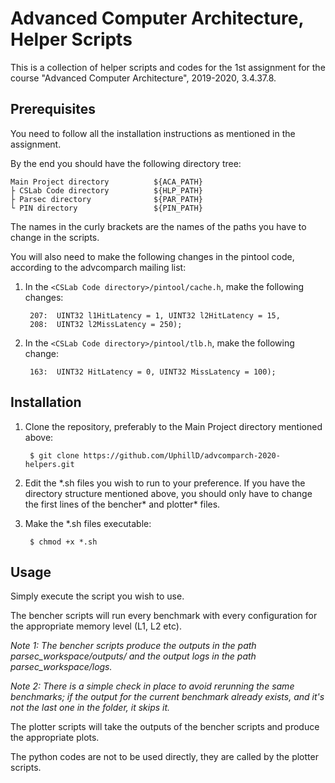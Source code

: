# Advanced Computer Architecture, Helper Scripts

This is a collection of helper scripts and codes for the 1st assignment for the course "Advanced Computer Architecture", 2019-2020, 3.4.37.8.

## Prerequisites

You need to follow all the installation instructions as mentioned in the assignment.

By the end you should have the following directory tree:

    Main Project directory          ${ACA_PATH}
    ├ CSLab Code directory          ${HLP_PATH}
    ├ Parsec directory              ${PAR_PATH}
    └ PIN directory                 ${PIN_PATH}

The names in the curly brackets are the names of the paths you have to change in the scripts.

You will also need to make the following changes in the pintool code, according to the advcomparch mailing list:

1. In the `<CSLab Code directory>/pintool/cache.h`, make the following changes:

        207:  UINT32 l1HitLatency = 1, UINT32 l2HitLatency = 15,
        208:  UINT32 l2MissLatency = 250);

2. In the `<CSLab Code directory>/pintool/tlb.h`, make the following change:

        163:  UINT32 HitLatency = 0, UINT32 MissLatency = 100);

## Installation

1. Clone the repository, preferably to the Main Project directory mentioned above:

        $ git clone https://github.com/UphillD/advcomparch-2020-helpers.git

2. Edit the \*.sh files you wish to run to your preference. If you have the directory structure mentioned above, you should only have to change the first lines of the bencher\* and plotter\* files.

3. Make the \*.sh files executable:

        $ chmod +x *.sh

## Usage

Simply execute the script you wish to use.

The bencher scripts will run every benchmark with every configuration for the appropriate memory level (L1, L2 etc).

*Note 1: The bencher scripts produce the outputs in the path parsec_workspace/outputs/<memory level> and the output logs in the path parsec_workspace/logs.*

*Note 2: There is a simple check in place to avoid rerunning the same benchmarks; if the output for the current benchmark already exists, and it's not the last one in the folder, it skips it.*

The plotter scripts will take the outputs of the bencher scripts and produce the appropriate plots.

The python codes are not to be used directly, they are called by the plotter scripts.
